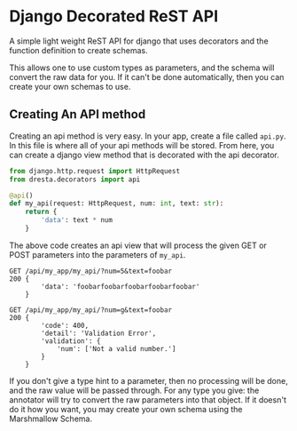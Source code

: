 # Django Decorated ReST API

A simple light weight ReST API for django that uses decorators and the
function definition to create schemas.

This allows one to use custom types as parameters, and the schema will 
convert the raw data for you. If it can't be done automatically, then you can 
create your own schemas to use.


## Creating An API method

Creating an api method is very easy. In your app, create a file called
`api.py`. In this file is where all of your api methods will be stored. From 
here, you can create a django view method that is decorated with the api 
decorator.

```py
from django.http.request import HttpRequest
from dresta.decorators import api

@api()
def my_api(request: HttpRequest, num: int, text: str):
    return {
        'data': text * num
    }
```

The above code creates an api view that will process the given GET or POST 
parameters into the parameters of `my_api`.

```
GET /api/my_app/my_api/?num=5&text=foobar
200 {
        'data': 'foobarfoobarfoobarfoobarfoobar'
    }

GET /api/my_app/my_api/?num=g&text=foobar
200 {
        'code': 400,
        'detail': 'Validation Error',
        'validation': {
            'num': ['Not a valid number.']
        }
    }
```

If you don't give a type hint to a parameter, then no processing will be done, 
and the raw value will be passed through. For any type you give: the annotator 
will try to convert the raw parameters into that object. If it doesn't do it 
how you want, you may create your own schema using the Marshmallow Schema.